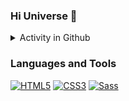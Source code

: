 ### Hi Universe 👋

<details>
<summary>Activity in Github </summary>
<a href="#">
    <img align="center" alt="Mukhammad Khojiakbar's Overall GitHub Stats" src="https://github-readme-stats.vercel.app/api?username=khusanov-m&count_private=true&hide_border=true&show_icons=true&title_color=333&icon_color=111&text_color=444&bg_color=135,bdc3c7,2c3e50" />
  </a>
    
<a href="#">
    <img align="center" alt="Mukhammad Khojiakbar's Most Used Languages" src="https://github-readme-stats.vercel.app/api/top-langs/?username=khusanov-m&layout=compact&langs_count=10&hide_border=true&show_icons=true&title_color=333&icon_color=111&text_color=444&bg_color=135,bdc3c7,2c3e50" />
  </a>
</details>

### Languages and Tools

<a href="https://icons8.com/icon/20909/html-5"><img alt="HTML5" src="https://img.icons8.com/color/48/000000/html-5--v1.png"/></a>
<a href="https://icons8.com/icon/21278/css3"><img alt="CSS3" src="https://img.icons8.com/color/50/000000/css3.png"/></a>
<a href="https://icons8.com/icon/QBqFNfPPB2Kx/sass"><img alt="Sass" src="https://img.icons8.com/color/48/000000/sass.png"/></a>
  
